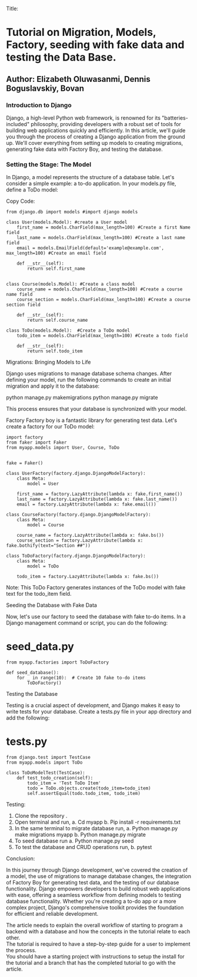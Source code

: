 Title: 
# Tutorial on Migration, Models, Factory, seeding with fake data and testing the Data Base.
## Author: Elizabeth Oluwasanmi, Dennis Boguslavskiy, Bovan

### Introduction to Django

Django, a high-level Python web framework, is renowned for its "batteries-included" philosophy, providing developers with a robust set of tools for building web applications quickly and efficiently. In this article, we'll guide you through the process of creating a Django application from the ground up. We'll cover everything from setting up models to creating migrations, generating fake data with Factory Boy, and testing the database.

### Setting the Stage: The Model

In Django, a model represents the structure of a database table. Let's consider a simple example: a to-do application. In your models.py file, define a ToDo model:

Copy Code:
```
from django.db import models #import django models

class User(models.Model): #create a User model
    first_name = models.CharField(max_length=100) #Create a first Name field
    last_name = models.CharField(max_length=100) #Create a last name field
    email = models.EmailField(default='example@example.com', max_length=100) #Create an email field
    
    def __str__(self):
        return self.first_name

    
class Course(models.Model): #Create a class model
    course_name = models.CharField(max_length=100) #Create a course name field
    course_section = models.CharField(max_length=100) #Create a course section field

    def __str__(self):
        return self.course_name

class ToDo(models.Model):  #Create a ToDo model
    todo_item = models.CharField(max_length=100) #Create a todo field
    
    def __str__(self):
        return self.todo_item
```
Migrations: Bringing Models to Life

Django uses migrations to manage database schema changes. After defining your model, run the following commands to create an initial migration and apply it to the database:

python manage.py makemigrations
python manage.py migrate

This process ensures that your database is synchronized with your model.

Factory 
Factory boy is a fantastic library for generating test data. Let's create a factory for our ToDo model:
```
import factory
from faker import Faker
from myapp.models import User, Course, ToDo


fake = Faker()

class UserFactory(factory.django.DjangoModelFactory):
    class Meta:
        model = User
    
    first_name = factory.LazyAttribute(lambda x: fake.first_name())
    last_name = factory.LazyAttribute(lambda x: fake.last_name())
    email = factory.LazyAttribute(lambda x: fake.email())

class CourseFactory(factory.django.DjangoModelFactory):
    class Meta:
        model = Course
    
    course_name = factory.LazyAttribute(lambda x: fake.bs())  
    course_section = factory.LazyAttribute(lambda x: fake.bothify(text="Section ##"))  

class ToDoFactory(factory.django.DjangoModelFactory):
    class Meta:
        model = ToDo
    
    todo_item = factory.LazyAttribute(lambda x: fake.bs())
```
Note: This ToDo Factory generates instances of the ToDo model with fake text for the todo_item field.

Seeding the Database with Fake Data

Now, let's use our factory to seed the database with fake to-do items. In a Django management command or script, you can do the following:

# seed_data.py
```
from myapp.factories import ToDoFactory

def seed_database():
    for _ in range(10):  # Create 10 fake to-do items
        ToDoFactory()
```
Testing the Database

Testing is a crucial aspect of development, and Django makes it easy to write tests for your database. Create a tests.py file in your app directory and add the following:

# tests.py
```
from django.test import TestCase
from myapp.models import ToDo

class ToDoModelTest(TestCase):
    def test_todo_creation(self):
        todo_item = 'Test ToDo Item'
        todo = ToDo.objects.create(todo_item=todo_item)
        self.assertEqual(todo.todo_item, todo_item)
```
Testing: 
1. Clone the repository .
2. Open terminal and run,
    a. Cd myapp
    b. Pip install -r requirements.txt
3. In the same terminal to migrate database run,
    a. Python manage.py make migrations myapp
    b. Python manage.py migrate
4. To seed database run
    a. Python manage.py seed
5. To test the database and CRUD operations  run, 
    b. pytest


Conclusion: 

In this journey through Django development, we've covered the creation of a model, the use of migrations to manage database changes, the integration of Factory Boy for generating test data, and the testing of our database functionality.
Django empowers developers to build robust web applications with ease, offering a seamless workflow from defining models to testing database functionality. Whether you're creating a to-do app or a more complex project, Django's comprehensive toolkit provides the foundation for efficient and reliable development.

 The article needs to explain the overall workflow of starting to program a backend with a database and how the concepts in the tutorial relate to each other.  
The tutorial is required to have a step-by-step guide for a user to implement the process.  
You should have a starting project with instructions to setup the install for the tutorial and a branch that has the completed tutorial to go with the article.


